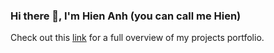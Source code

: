 ### Hi there 👋, I'm Hien Anh (you can call me Hien)

Check out this [link](https://hienanhtran254.github.io/HienAnh/) for a full overview of my projects portfolio.


<!--
**hienanhtran254/hienanhtran254** is a ✨ _special_ ✨ repository because its `README.md` (this file) appears on your GitHub profile.

Here are some ideas to get you started:

- 🔭 I’m currently working on ...
- 🌱 I’m currently learning ...
- 👯 I’m looking to collaborate on ...
- 🤔 I’m looking for help with ...
- 💬 Ask me about ...
- 📫 How to reach me: ...
- 😄 Pronouns: ...
- ⚡ Fun fact: ...
-->
